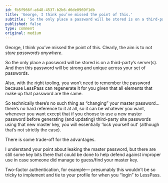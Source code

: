 ```yaml
---
id: fb5f966f-a648-4537-b2b6-d6de0969f1db
title: 'George, I think you’ve missed the point of this.'
subtitle: 'So the only place a password will be stored is on a third-party’s server(s). And then this password will be strong and unique across your…'
published: false
type: comment
original: medium
---
```




George, I think you’ve missed the point of this. Clearly, the aim is to not *store passwords anywhere*.

So the only place a password will be stored is on a third-party’s server(s). And then this password will be strong and unique across your set of passwords.

Also, with the right tooling, you won’t need to remember the password because LessPass can regenerate it for you given that all elements that make up that password are the same.

So technically there’s no such thing as “changing” your master password… there’s no hard reference to it at all, so it can be whatever you want, whenever you want except that if you choose to use a new master password before generating (and updating) third-party site passwords using that new master key, you will essentially ‘lock yourself out’ (although that’s not strictly the case).

There is some trade-off for the advantages.

I understand your point about leaking the master password, but there are still some key bits there that could be done to help defend against improper use in case someone did manage to guess/find your master key.

Two-factor authentication, for example— presumably this wouldn’t be so tricky to implement and tie to your profile for when you “login” to LessPass.

